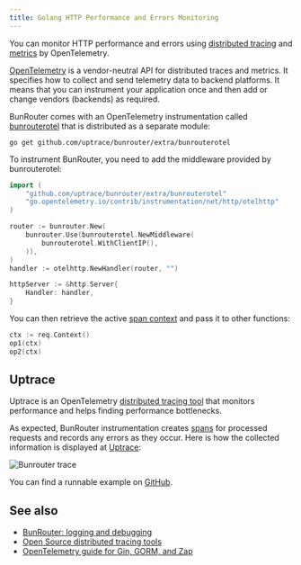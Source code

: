 ```yaml
---
title: Golang HTTP Performance and Errors Monitoring
---
```


<CoverImage title="Golang HTTP Performance and Errors Monitoring" />

You can monitor HTTP performance and errors using
[distributed tracing](https://uptrace.dev/opentelemetry/distributed-tracing.html) and
[metrics](https://uptrace.dev/opentelemetry/metrics.html) by OpenTelemetry.

[OpenTelemetry](https://uptrace.dev/opentelemetry/) is a vendor-neutral API for distributed traces
and metrics. It specifies how to collect and send telemetry data to backend platforms. It means that
you can instrument your application once and then add or change vendors (backends) as required.

BunRouter comes with an OpenTelemetry instrumentation called
[bunrouterotel](https://github.com/uptrace/bunrouter/tree/master/extra/bunrouterotel) that is
distributed as a separate module:

```shell
go get github.com/uptrace/bunrouter/extra/bunrouterotel
```

To instrument BunRouter, you need to add the middleware provided by bunrouterotel:

```go
import (
	"github.com/uptrace/bunrouter/extra/bunrouterotel"
	"go.opentelemetry.io/contrib/instrumentation/net/http/otelhttp"
)

router := bunrouter.New(
	bunrouter.Use(bunrouterotel.NewMiddleware(
		bunrouterotel.WithClientIP(),
	)),
)
handler := otelhttp.NewHandler(router, "")

httpServer := &http.Server{
	Handler: handler,
}
```

You can then retrieve the active
[span context](https://uptrace.dev/opentelemetry/go-tracing.html#context) and pass it to other
functions:

```go
ctx := req.Context()
op1(ctx)
op2(ctx)
```

## Uptrace

Uptrace is an OpenTelemetry
[distributed tracing tool](https://uptrace.dev/get/compare/distributed-tracing-tools.html) that
monitors performance and helps finding performance bottlenecks.

As expected, BunRouter instrumentation creates
[spans](https://uptrace.dev/opentelemetry/distributed-tracing.html#spans) for processed requests and
records any errors as they occur. Here is how the collected information is displayed at
[Uptrace](https://uptrace.dev/explore/1/groups/?system=db%3Apostgresql&utm_source=bun&utm_campaign=bun-tracing):

![Bunrouter trace](/img/bunrouter-trace.png)

You can find a runnable example on
[GitHub](https://github.com/uptrace/bunrouter/tree/master/example/opentelemetry).

## See also

- [BunRouter: logging and debugging](golang-router-logging.html)
- [Open Source distributed tracing tools](https://uptrace.dev/get/compare/distributed-tracing-tools.html)
- [OpenTelemetry guide for Gin, GORM, and Zap](https://uptrace.dev/get/opentelemetry-gin-gorm.html)
